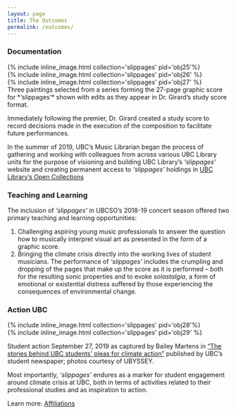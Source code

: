 ```yaml
---
layout: page
title: The Outcomes
permalink: /outcomes/
---
```


### Documentation

<div class="container">
  <div class="row">
    <div class="col-sm">
{% include inline_image.html collection='slippages' pid='obj25'%}
</div>
   <div class="col-sm">
{% include inline_image.html collection='slippages' pid='obj26' %}
  </div>
  <div class="col-sm">
{% include inline_image.html collection='slippages' pid='obj27' %}
 </div>
  </div>
</div>
Three paintings selected from a series forming the 27-page graphic score for *‘slippages’*  shown with edits as they appear in Dr. Girard’s study score format.

Immediately following the premier, Dr. Girard created a study score to record decisions made in the execution of the composition to facilitate future performances.

In the summer of 2019, UBC’s Music Librarian began the process of gathering and working with colleagues from across various UBC Library units for the purpose of visioning and building UBC Library’s *‘slippages’*  website and creating permanent access to *‘slippages’*  holdings in [UBC Library’s Open Collections](https://open.library.ubc.ca)

### Teaching and Learning

The inclusion of *‘slippages’*  in UBCSO’s 2018-19 concert season offered two primary teaching and learning opportunities:
1.	Challenging aspiring young music professionals to answer the question how to musically interpret visual art as presented in the form of a graphic score.
2.	Bringing the climate crisis directly into the working lives of student musicians. The performance of *‘slippages’*  includes the crumpling and dropping of the pages that make up the score as it is performed – both for the resulting sonic properties and to evoke *solastalgia*, a form of emotional or existential distress suffered by those experiencing the consequences of environmental change.

### Action UBC

<div class="container">
  <div class="row">
    <div class="col-sm">
{% include inline_image.html collection='slippages' pid='obj28'%}
</div>
   <div class="col-sm">
{% include inline_image.html collection='slippages' pid='obj29' %}
  </div>
  </div>
</div>

Student action September 27, 2019 as captured by Bailey Martens in [“The stories behind UBC students' pleas for climate action”](https://www.ubyssey.ca/culture/UBC-Climate-Strike-Signs) published by UBC’s student newspaper; photos courtesy of UBYSSEY.

Most importantly, *‘slippages’*  endures as a marker for student engagement around climate crisis at UBC, both in terms of activities related to their professional studies and as inspiration to action.

Learn more: [Affiliations](https://egrguric.github.io/slippages/affiliations)
